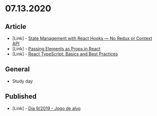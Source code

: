 # 07.13.2020

## Article

- \[Link\] - [State Management with React Hooks — No Redux or Context API](https://medium.com/javascript-in-plain-english/state-management-with-react-hooks-no-redux-or-context-api-8b3035ceecf8)
- \[Link\] - [Passing Elements as Props in React](https://medium.com/trabe/passing-elements-as-props-in-react-54f9841ec0c9)
- \[Link\] - [React TypeScript: Basics and Best Practices](https://blog.bitsrc.io/react-typescript-cheetsheet-2b6fa2cecfe2)

## General

- Study day

## Published

- \[Link\] - [Dia 9/2019 - Jogo de alvo](https://nerdcalistenico.com.br/hemersonvianna/artigos/daysofcode/2019/dia-9-jogo-de-alvo/)
